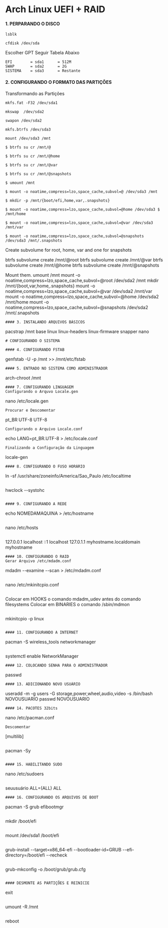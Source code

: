 # Arch Linux UEFI + RAID

#### 1. PERPARANDO O DISCO
```
lsblk
```
```
cfdisk /dev/sda
```
Escolher GPT Seguir Tabela Abaixo
```
EFI        = sda1      = 512M
SWAP       = sda2      = 2G
SISTEMA    = sda3      = Restante
```
#### 2. CONFIGURANDO O FORMATO DAS PARTIÇÕES

Transformando as Partições
```
mkfs.fat -F32 /dev/sda1
```
```
mkswap  /dev/sda2
```
```
swapon /dev/sda2
```
```
mkfs.btrfs /dev/sda3
```
```
mount /dev/sda3 /mnt
```
```
$ btrfs su cr /mnt/@
```
```
$ btrfs su cr /mnt/@home
```
```
$ btrfs su cr /mnt/@var
```
```
$ btrfs su cr /mnt/@snapshots
```
```
$ umount /mnt
```
```
$ mount -o noatime,compress=lzo,space_cache,subvol=@ /dev/sda3 /mnt
```
```
$ mkdir -p /mnt/{boot/efi,home,var,.snapshots}
```
```
$ mount -o noatime,compress=lzo,space_cache,subvol=@home /dev/sda3 $ /mnt/home
```
```
$ mount -o noatime,compress=lzo,space_cache,subvol=@var /dev/sda3 /mnt/var
```
```
$ mount -o noatime,compress=lzo,space_cache,subvol=@snapshots /dev/sda3 /mnt/.snapshots
```

Create subvolume for root, home, var and one for snapshots

btrfs subvolume create /mnt/@root
btrfs subvolume create /mnt/@var
btrfs subvolume create /mnt/@home
btrfs subvolume create /mnt/@snapshots

Mount them.
umount /mnt
mount -o noatime,compress=lzo,space_cache,subvol=@root /dev/sda2 /mnt
mkdir /mnt/{boot,var,home,.snapshots}
mount -o noatime,compress=lzo,space_cache,subvol=@var /dev/sda2 /mnt/var
mount -o noatime,compress=lzo,space_cache,subvol=@home /dev/sda2 /mnt/home
mount -o noatime,compress=lzo,space_cache,subvol=@snapshots /dev/sda2 /mnt/.snapshots


```
#### 3. INSTALANDO ARQUIVOS BÁSICOS
```
pacstrap /mnt base linux linux-headers linux-firmware snapper nano
```
# CONFIGURANDO O SISTEMA

#### 4. CONFIGURANDO FSTAB  
```
genfstab -U -p /mnt >> /mnt/etc/fstab
```
#### 5. ENTRADO NO SISTEMA COMO ADMINISTRADOR 
```
arch-chroot /mnt
```
#### 7. CONFIGURANDO LINGUAGEM
Configurando o Arquvo Locale.gen
```
nano /etc/locale.gen
```
Procurar e Descomentar
```
pt_BR UTF-8 UTF-8
```
Configurando o Arquivo Locale.conf
```
echo LANG=pt_BR.UTF-8 > /etc/locale.conf
```
Finalizando a Configuração da Linguagem
```
locale-gen
```
#### 8. CONFIGURANDO O FUSO HORÁRIO
```
ln -sf /usr/share/zoneinfo/America/Sao_Paulo /etc/localtime
```
```
hwclock --systohc
```

#### 9. CONFIGURANDO A REDE
```
echo NOMEDAMAQUINA > /etc/hostname
```
```
nano /etc/hosts
```
```
127.0.0.1	localhost
::1		localhost
127.0.1.1	myhostname.localdomain	myhostname
```
#### 10. CONFIGURANDO O RAID
Gerar Arquivo /etc/mdadm.conf
```
mdadm --examine --scan > /etc/mdadm.conf
```
```
nano /etc/mkinitcpio.conf
```
```
Colocar em HOOKS    o comando mdadm_udev antes do comando filesystems
Colocar em BINARIES o comando /sbin/mdmon
```
```
mkinitcpio -p linux
```

#### 11. CONFIGURANDO A INTERNET
```
pacman -S wireless_tools networkmanager
```
```
systemctl enable NetworkManager
```
#### 12. COLOCANDO SENHA PARA O ADMINISTRADOR
```
passwd
```
#### 13. ADICIONANDO NOVO USUÁRIO
```
useradd -m -g users -G storage,power,wheel,audio,video -s /bin/bash NOVOUSUARIO
passwd NOVOUSUARIO
```
#### 14. PACOTES 32bits
```
nano /etc/pacman.conf
```
Descomentar
```
[multilib]
```
```
pacman -Sy
```

#### 15. HABILITANDO SUDO
```
nano /etc/sudoers
```
```
seuusuário   ALL=(ALL) ALL
```
#### 16. CONFIGURANDO OS ARQUIVOS DE BOOT
```
pacman -S grub efibootmgr
```
```
mkdir /boot/efi
```
```
mount /dev/sda1 /boot/efi
```
```
grub-install --target=x86_64-efi --bootloader-id=GRUB --efi-directory=/boot/efi --recheck
```
```
grub-mkconfig -o /boot/grub/grub.cfg
```

#### DESMONTE AS PARTIÇÕES E REINICIE
```
exit
```
```
umount -R /mnt
```
```
reboot
```
